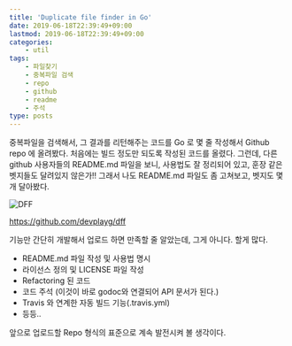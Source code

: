 ```yaml
---
title: 'Duplicate file finder in Go'
date: 2019-06-18T22:39:49+09:00
lastmod: 2019-06-18T22:39:49+09:00
categories: 
    - util
tags: 
    - 파일찾기
    - 중복파일 검색
    - repo
    - github
    - readme
    - 주석
type: posts
---
```


중복파일을 검색해서, 그 결과를 리턴해주는 코드를 Go 로 몇 줄 작성해서
Github repo 에 올려봤다. 처음에는 빌드 정도만 되도록 작성된 코드를 올렸다.
그런데, 다른 github 사용자들의 README.md 파일을 보니, 
사용법도 잘 정리되어 있고, 훈장 같은 벳지들도 달려있지 않은가!!
그래서 나도 README.md 파일도 좀 고쳐보고, 벳지도 몇 개 달아봤다.

![DFF](dff.png)

https://github.com/devplayg/dff

기능만 간단히 개발해서 업로드 하면 만족할 줄 알았는데,
그게 아니다. 할게 많다.

* README.md 파일 작성 및 사용법 명시
* 라이선스 정의 및 LICENSE 파일 작성
* Refactoring 된 코드
* 코드 주석 (이것이 바로 godoc와 연결되어 API 문서가 된다.)
* Travis 와 연계한 자동 빌드 기능(.travis.yml)
* 등등..

앞으로 업로드할 Repo 형식의 표준으로 계속 발전시켜 볼 생각이다.  